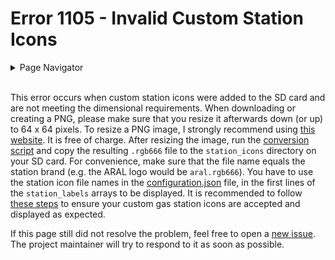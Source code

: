 # Error 1105 - Invalid Custom Station Icons

<details>
<summary>Page Navigator</summary>
<ul style="list-style: '▶  '"><li><a href="https://github.com/smolinde/iot-dashboard">Main Page</a></li>
<li><a href="https://github.com/smolinde/iot-dashboard/tree/master/errors">Error Pages</a></li>
<li><a href="https://github.com/smolinde/iot-dashboard/issues">Other Issues</a></li></ul>
</details><br>

This error occurs when custom station icons were added to the SD card and are not meeting the dimensional requirements. When downloading or creating a PNG, please make sure that you resize it afterwards down (or up) to 64 x 64 pixels. To resize a PNG image, I strongly recommend using [this website](https://www.iloveimg.com/resize-image/resize-png#resize-options,pixels). It is free of charge. After resizing the image, run the [conversion script](https://github.com/smolinde/iot-dashboard/blob/master/scripts/png_to_rgb666.py) and copy the resulting `.rgb666` file to the `station_icons` directory on your SD card. For convenience, make sure that the file name equals the station brand (e.g. the ARAL logo would be `aral.rgb666`). You have to use the station icon file names in the [configuration.json](https://github.com/smolinde/iot-dashboard/blob/master/sdcard/configuration.json) file, in the first lines of the `station_labels` arrays to be displayed. It is recommended to follow [these steps]() to ensure your custom gas station icons are accepted and displayed as expected.

If this page still did not resolve the problem, feel free to open a [new issue](https://github.com/smolinde/iot-dashboard/issues/new?template=BLANK_ISSUE). The project maintainer will try to respond to it as soon as possible.